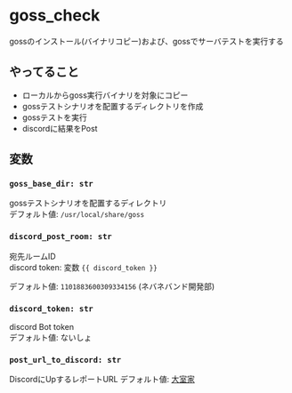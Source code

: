 # goss_check

gossのインストール(バイナリコピー)および、gossでサーバテストを実行する  

## やってること

- ローカルからgoss実行バイナリを対象にコピー
- gossテストシナリオを配置するディレクトリを作成
- gossテストを実行
- discordに結果をPost

## 変数

### `goss_base_dir: str`

gossテストシナリオを配置するディレクトリ  
デフォルト値: `/usr/local/share/goss`  

### `discord_post_room: str`

宛先ルームID  
discord token: 変数 `{{ discord_token }}`  

デフォルト値: `1101883600309334156` (ネバネバンド開発部)  

### `discord_token: str`

discord Bot token  
デフォルト値: ないしょ  

### `post_url_to_discord: str`  

DiscordにUpするレポートURL
デフォルト値: [大室家](https://ichijin-plus.com/comics/2408795783205)

